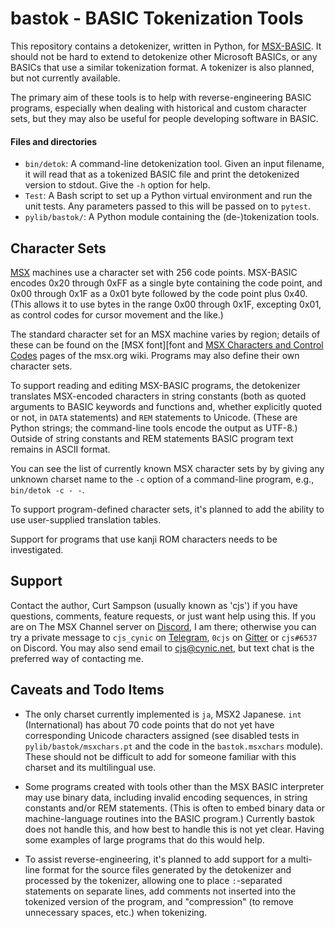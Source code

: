 bastok - BASIC Tokenization Tools
=================================

This repository contains a detokenizer, written in Python, for [MSX-BASIC].
It should not be hard to extend to detokenize other Microsoft BASICs, or any
BASICs that use a similar tokenization format. A tokenizer is also planned,
but not currently available.

The primary aim of these tools is to help with reverse-engineering BASIC
programs, especially when dealing with historical and custom character
sets, but they may also be useful for people developing software in BASIC.

#### Files and directories

- `bin/detok`: A command-line detokenization tool. Given an input filename,
  it will read that as a tokenized BASIC file and print the detokenized
  version to stdout. Give the `-h` option for help.
- `Test`: A Bash script to set up a Python virtual environment and run the
  unit tests. Any parameters passed to this will be passed on to `pytest`.
- `pylib/bastok/`: A Python module containing the (de-)tokenization tools.


Character Sets
--------------

[MSX] machines use a character set with 256 code points. MSX-BASIC encodes
0x20 through 0xFF as a single byte containing the code point, and 0x00
through 0x1F as a 0x01 byte followed by the code point plus 0x40. (This
allows it to use bytes in the range 0x00 through 0x1F, excepting 0x01, as
control codes for cursor movement and the like.)

The standard character set for an MSX machine varies by region; details of
these can be found on the [MSX font][font and [MSX Characters and Control
Codes][codes] pages of the msx.org wiki. Programs may also define their own
character sets.

To support reading and editing MSX-BASIC programs, the detokenizer
translates MSX-encoded characters in string constants (both as quoted
arguments to BASIC keywords and functions and, whether explicitly quoted or
not, in `DATA` statements) and `REM` statements to Unicode. (These are
Python strings; the command-line tools encode the output as UTF-8.) Outside
of string constants and REM statements BASIC program text remains in ASCII
format.

You can see the list of currently known MSX character sets by by giving any
unknown charset name to the `-c` option of a command-line program, e.g.,
`bin/detok -c - -`.

To support program-defined character sets, it's planned to add the ability
to use user-supplied translation tables.

Support for programs that use kanji ROM characters needs to be investigated.


Support
-------

Contact the author, Curt Sampson (usually known as 'cjs') if you have
questions, comments, feature requests, or just want help using this. If you
are on The MSX Channel server on [Discord], I am there; otherwise you can
try a private message to `cjs_cynic` on [Telegram], `0cjs` on [Gitter] or
`cjs#6537` on Discord. You may also send email to <cjs@cynic.net>, but text
chat is the preferred way of contacting me.


Caveats and Todo Items
----------------------

* The only charset currently implemented is `ja`, MSX2 Japanese. `int`
  (International) has about 70 code points that do not yet have
  corresponding Unicode characters assigned (see disabled tests in
  `pylib/bastok/msxchars.pt` and the code in the `bastok.msxchars` module).
  These should not be difficult to add for someone familiar with this
  charset and its multilingual use.

* Some programs created with tools other than the MSX BASIC interpreter may
  use binary data, including invalid encoding sequences, in string
  constants and/or REM statements. (This is often to embed binary data or
  machine-language routines into the BASIC program.) Currently bastok does
  not handle this, and how best to handle this is not yet clear. Having
  some examples of large programs that do this would help.

* To assist reverse-engineering, it's planned to add support for a
  multi-line format for the source files generated by the detokenizer and
  processed by the tokenizer, allowing one to place `:`-separated
  statements on separate lines, add comments not inserted into the
  tokenized version of the program, and "compression" (to remove
  unnecessary spaces, etc.) when tokenizing.



<!-------------------------------------------------------------------->
[codes]: https://www.msx.org/wiki/MSX_Characters_and_Control_Codes
[font]: https://www.msx.org/wiki/MSX_font
[msx-basic]: https://en.wikipedia.org/wiki/MSX_BASIC
[msx]: https://en.wikipedia.org/wiki/MSX

[discord]: https://discord.com
[gitter]: https://gitter.im
[telegram]: https://telegram.org
